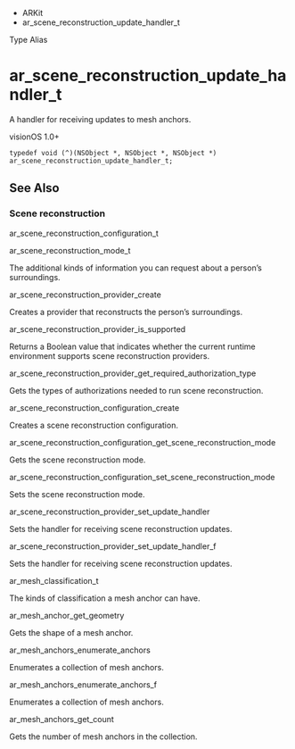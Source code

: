 

- ARKit
-  ar_scene_reconstruction_update_handler_t 

Type Alias

# ar_scene_reconstruction_update_handler_t

A handler for receiving updates to mesh anchors.

visionOS 1.0+

``` source
typedef void (^)(NSObject *, NSObject *, NSObject *) ar_scene_reconstruction_update_handler_t;
```

## See Also

### Scene reconstruction

ar_scene_reconstruction_configuration_t

ar_scene_reconstruction_mode_t

The additional kinds of information you can request about a person’s surroundings.

ar_scene_reconstruction_provider_create

Creates a provider that reconstructs the person’s surroundings.

ar_scene_reconstruction_provider_is_supported

Returns a Boolean value that indicates whether the current runtime environment supports scene reconstruction providers.

ar_scene_reconstruction_provider_get_required_authorization_type

Gets the types of authorizations needed to run scene reconstruction.

ar_scene_reconstruction_configuration_create

Creates a scene reconstruction configuration.

ar_scene_reconstruction_configuration_get_scene_reconstruction_mode

Gets the scene reconstruction mode.

ar_scene_reconstruction_configuration_set_scene_reconstruction_mode

Sets the scene reconstruction mode.

ar_scene_reconstruction_provider_set_update_handler

Sets the handler for receiving scene reconstruction updates.

ar_scene_reconstruction_provider_set_update_handler_f

Sets the handler for receiving scene reconstruction updates.

ar_mesh_classification_t

The kinds of classification a mesh anchor can have.

ar_mesh_anchor_get_geometry

Gets the shape of a mesh anchor.

ar_mesh_anchors_enumerate_anchors

Enumerates a collection of mesh anchors.

ar_mesh_anchors_enumerate_anchors_f

Enumerates a collection of mesh anchors.

ar_mesh_anchors_get_count

Gets the number of mesh anchors in the collection.

